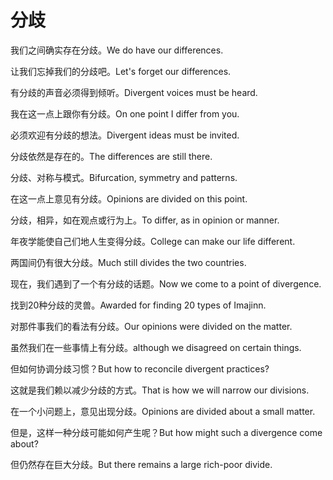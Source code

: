 # 分歧

<p><span class="chinese">我们之间确实存在分歧。</span><span class="english">We do have our differences.</span></p>

<p><span class="chinese">让我们忘掉我们的分歧吧。</span><span class="english">Let's forget our differences.</span></p>

<p><span class="chinese">有分歧的声音必须得到倾听。</span><span class="english">Divergent voices must be heard.</span></p>

<p><span class="chinese">我在这一点上跟你有分歧。</span><span class="english">On one point I differ from you.</span></p>

<p><span class="chinese">必须欢迎有分歧的想法。</span><span class="english">Divergent ideas must be invited.</span></p>

<p><span class="chinese">分歧依然是存在的。</span><span class="english">The differences are still there.</span></p>

<p><span class="chinese">分歧、对称与模式。</span><span class="english">Bifurcation, symmetry and patterns.</span></p>

<p><span class="chinese">在这一点上意见有分歧。</span><span class="english">Opinions are divided on this point.</span></p>

<p><span class="chinese">分歧，相异，如在观点或行为上。</span><span class="english">To differ, as in opinion or manner.</span></p>

<p><span class="chinese">年夜学能使自己们地人生变得分歧。</span><span class="english">College can make our life different.</span></p>

<p><span class="chinese">两国间仍有很大分歧。</span><span class="english">Much still divides the two countries.</span></p>

<p><span class="chinese">现在，我们遇到了一个有分歧的话题。</span><span class="english">Now we come to a point of divergence.</span></p>

<p><span class="chinese">找到20种分歧的灵兽。</span><span class="english">Awarded for finding 20 types of Imajinn.</span></p>

<p><span class="chinese">对那件事我们的看法有分歧。</span><span class="english">Our opinions were divided on the matter.</span></p>

<p><span class="chinese">虽然我们在一些事情上有分歧。</span><span class="english">although we disagreed on certain things.</span></p>

<p><span class="chinese">但如何协调分歧习惯？</span><span class="english">But how to reconcile divergent practices?</span></p>

<p><span class="chinese">这就是我们赖以减少分歧的方式。</span><span class="english">That is how we will narrow our divisions.</span></p>

<p><span class="chinese">在一个小问题上，意见出现分歧。</span><span class="english">Opinions are divided about a small matter.</span></p>

<p><span class="chinese">但是，这样一种分歧可能如何产生呢？</span><span class="english">But how might such a divergence come about?</span></p>

<p><span class="chinese">但仍然存在巨大分歧。</span><span class="english">But there remains a large rich-poor divide.</span></p>

